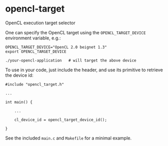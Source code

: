 # opencl-target
OpenCL execution target selector

One can specify the OpenCL target using the `OPENCL_TARGET_DEVICE`
environment variable, e.g.:

    OPENCL_TARGET_DEVICE="OpenCL 2.0 beignet 1.3"
    export OPENCL_TARGET_DEVICE

    ./your-opencl-application   # will target the above device

To use in your code, just include the header, and use its primitive to
retrieve the device id:

    #include "opencl_target.h"

    ...

    int main() {

        ...

        cl_device_id = opencl_target_device_id();

    }

See the included `main.c` and `Makefile` for a minimal example.
